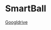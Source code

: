 # SmartBall
[Googldrive](https://drive.google.com/drive/folders/11u1tvYr09mNVT2IuAt41XhahuTYWieVi?usp=sharing)
